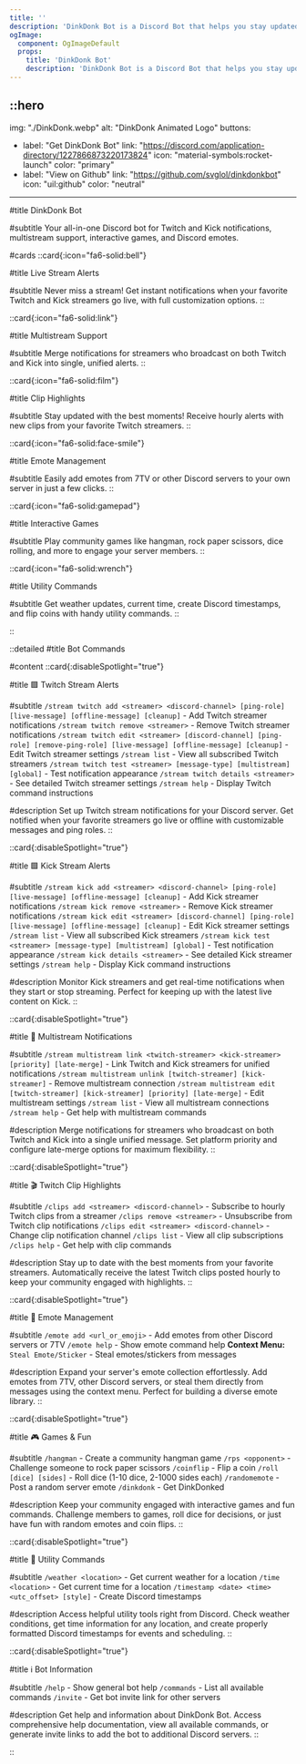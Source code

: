 ```yaml
---
title: ''
description: 'DinkDonk Bot is a Discord Bot that helps you stay updated with Twitch and Kick streams, clips, multistream notifications, interactive games, and Discord emotes effortlessly.'
ogImage:
  component: OgImageDefault
  props:
    title: 'DinkDonk Bot'
    description: 'DinkDonk Bot is a Discord Bot that helps you stay updated with Twitch and Kick streams, clips, multistream notifications, interactive games, and Discord emotes effortlessly.'
---
```


::hero
---
img: "./DinkDonk.webp"
alt: "DinkDonk Animated Logo"
buttons:
  - label: "Get DinkDonk Bot"
    link: "https://discord.com/application-directory/1227866873220173824"
    icon: "material-symbols:rocket-launch"
    color: "primary"
  - label: "View on Github"
    link: "https://github.com/svglol/dinkdonkbot"
    icon: "uil:github"
    color: "neutral"
---

#title
DinkDonk Bot

#subtitle
Your all-in-one Discord bot for Twitch and Kick notifications, multistream support, interactive games, and Discord emotes.

#cards
::card{:icon="fa6-solid:bell"}

#title
Live Stream Alerts

#subtitle
Never miss a stream! Get instant notifications when your favorite Twitch and Kick streamers go live, with full customization options.
::

::card{:icon="fa6-solid:link"}

#title
Multistream Support

#subtitle
Merge notifications for streamers who broadcast on both Twitch and Kick into single, unified alerts.
::

::card{:icon="fa6-solid:film"}

#title
Clip Highlights

#subtitle
Stay updated with the best moments! Receive hourly alerts with new clips from your favorite Twitch streamers.
::

::card{:icon="fa6-solid:face-smile"}

#title
Emote Management

#subtitle
Easily add emotes from 7TV or other Discord servers to your own server in just a few clicks.
::

::card{:icon="fa6-solid:gamepad"}

#title
Interactive Games

#subtitle
Play community games like hangman, rock paper scissors, dice rolling, and more to engage your server members.
::

::card{:icon="fa6-solid:wrench"}

#title
Utility Commands

#subtitle
Get weather updates, current time, create Discord timestamps, and flip coins with handy utility commands.
::

::

::detailed
#title
Bot Commands

#content
::card{:disableSpotlight="true"}

#title
🟪 Twitch Stream Alerts

#subtitle
`/stream twitch add <streamer> <discord-channel> [ping-role] [live-message] [offline-message] [cleanup]` - Add Twitch streamer notifications
`/stream twitch remove <streamer>` - Remove Twitch streamer notifications
`/stream twitch edit <streamer> [discord-channel] [ping-role] [remove-ping-role] [live-message] [offline-message] [cleanup]` - Edit Twitch streamer settings
`/stream list` - View all subscribed Twitch streamers
`/stream twitch test <streamer> [message-type] [multistream] [global]` - Test notification appearance
`/stream twitch details <streamer>` - See detailed Twitch streamer settings
`/stream help` - Display Twitch command instructions

#description
Set up Twitch stream notifications for your Discord server. Get notified when your favorite streamers go live or offline with customizable messages and ping roles.
::

::card{:disableSpotlight="true"}

#title
🟩 Kick Stream Alerts

#subtitle
`/stream kick add <streamer> <discord-channel> [ping-role] [live-message] [offline-message] [cleanup]` - Add Kick streamer notifications
`/stream kick remove <streamer>` - Remove Kick streamer notifications
`/stream kick edit <streamer> [discord-channel] [ping-role] [live-message] [offline-message] [cleanup]` - Edit Kick streamer settings
`/stream list` - View all subscribed Kick streamers
`/stream kick test <streamer> [message-type] [multistream] [global]` - Test notification appearance
`/stream kick details <streamer>` - See detailed Kick streamer settings
`/stream help` - Display Kick command instructions

#description
Monitor Kick streamers and get real-time notifications when they start or stop streaming. Perfect for keeping up with the latest live content on Kick.
::

::card{:disableSpotlight="true"}

#title
🔗 Multistream Notifications

#subtitle
`/stream multistream link <twitch-streamer> <kick-streamer> [priority] [late-merge]` - Link Twitch and Kick streamers for unified notifications
`/stream multistream unlink [twitch-streamer] [kick-streamer]` - Remove multistream connection
`/stream multistream edit [twitch-streamer] [kick-streamer] [priority] [late-merge]` - Edit multistream settings
`/stream list` - View all multistream connections
`/stream help` - Get help with multistream commands

#description
Merge notifications for streamers who broadcast on both Twitch and Kick into a single unified message. Set platform priority and configure late-merge options for maximum flexibility.
::

::card{:disableSpotlight="true"}

#title
🎬 Twitch Clip Highlights

#subtitle
`/clips add <streamer> <discord-channel>` - Subscribe to hourly Twitch clips from a streamer
`/clips remove <streamer>` - Unsubscribe from Twitch clip notifications
`/clips edit <streamer> <discord-channel>` - Change clip notification channel
`/clips list` - View all clip subscriptions
`/clips help` - Get help with clip commands

#description
Stay up to date with the best moments from your favorite streamers. Automatically receive the latest Twitch clips posted hourly to keep your community engaged with highlights.
::

::card{:disableSpotlight="true"}

#title
🥳 Emote Management

#subtitle
`/emote add <url_or_emoji>` - Add emotes from other Discord servers or 7TV
`/emote help` - Show emote command help
**Context Menu:** `Steal Emote/Sticker` - Steal emotes/stickers from messages

#description
Expand your server's emote collection effortlessly. Add emotes from 7TV, other Discord servers, or steal them directly from messages using the context menu. Perfect for building a diverse emote library.
::

::card{:disableSpotlight="true"}

#title
🎮 Games & Fun

#subtitle
`/hangman` - Create a community hangman game
`/rps <opponent>` - Challenge someone to rock paper scissors
`/coinflip` - Flip a coin
`/roll [dice] [sides]` - Roll dice (1-10 dice, 2-1000 sides each)
`/randomemote` - Post a random server emote
`/dinkdonk` - Get DinkDonked

#description
Keep your community engaged with interactive games and fun commands. Challenge members to games, roll dice for decisions, or just have fun with random emotes and coin flips.
::

::card{:disableSpotlight="true"}

#title
🔧 Utility Commands

#subtitle
`/weather <location>` - Get current weather for a location
`/time <location>` - Get current time for a location
`/timestamp <date> <time> <utc_offset> [style]` - Create Discord timestamps

#description
Access helpful utility tools right from Discord. Check weather conditions, get time information for any location, and create properly formatted Discord timestamps for events and scheduling.
::

::card{:disableSpotlight="true"}

#title
ℹ️ Bot Information

#subtitle
`/help` - Show general bot help
`/commands` - List all available commands
`/invite` - Get bot invite link for other servers

#description
Get help and information about DinkDonk Bot. Access comprehensive help documentation, view all available commands, or generate invite links to add the bot to additional Discord servers.
::

::
